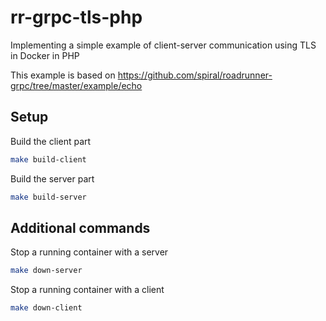 # rr-grpc-tls-php

Implementing a simple example of client-server communication using TLS in Docker in PHP

This example is based on https://github.com/spiral/roadrunner-grpc/tree/master/example/echo

## Setup

Build the client part
```bash
make build-client
```

Build the server part
```bash
make build-server
```

## Additional commands

Stop a running container with a server 

```bash
make down-server
```

Stop a running container with a client 
```bash
make down-client
```